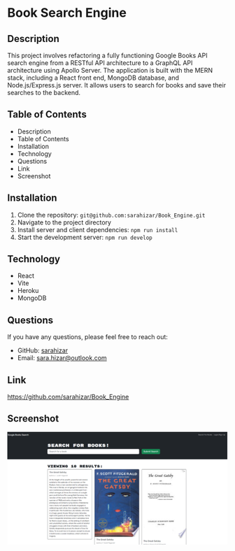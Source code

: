 # Book Search Engine 

## Description
This project involves refactoring a fully functioning Google Books API search engine from a RESTful API architecture to a GraphQL API architecture using Apollo Server. The application is built with the MERN stack, including a React front end, MongoDB database, and Node.js/Express.js server. It allows users to search for books and save their searches to the backend.

## Table of Contents

- Description
- Table of Contents
- Installation
- Technology
- Questions
- Link
- Screenshot

## Installation
1. Clone the repository: `git@github.com:sarahizar/Book_Engine.git`
2. Navigate to the project directory
3. Install server and client dependencies: `npm run install`
4. Start the development server: `npm run develop`

## Technology
- React
- Vite
- Heroku
- MongoDB

## Questions 
If you have any questions, please feel free to reach out:
- GitHub: [sarahizar](https://github.com/sarahizar)
- Email: sara.hizar@outlook.com

## Link
https://github.com/sarahizar/Book_Engine

## Screenshot
![My Image](books.png)
